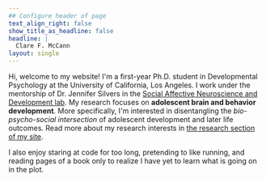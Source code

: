```yaml
---
## Configure header of page
text_align_right: false
show_title_as_headline: false
headline: |
  Clare F. McCann
layout: single
---
```


<!-- this is a subheadline -->
Hi, welcome to my website! I'm a first-year Ph.D. student in Developmental Psychology at the University of California, Los Angeles. I work under the mentorship of Dr. Jennifer Silvers in the [Social Affective Neuroscience and Development lab](https://silverslab.psych.ucla.edu/). My research focuses on **adolescent brain and behavior development**. More specifically, I'm interested in disentangling the *bio-psycho-social intersection* of adolescent development and later life outcomes. Read more about my research interests in [the research section of my site](https://clarefmccann.rbind.io/research/).

I also enjoy staring at code for too long, pretending to like running, and reading pages of a book only to realize I have yet to learn what is going on in the plot.

